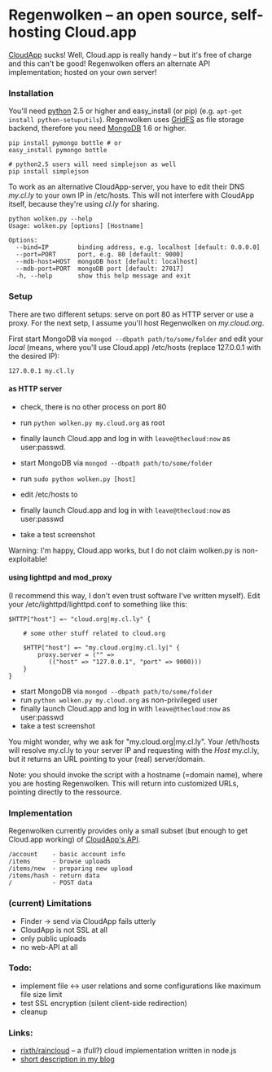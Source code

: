 # Regenwolken – an open source, self-hosting Cloud.app

[CloudApp](http://getcloudapp.com/) sucks! Well, Cloud.app is really handy –
but it's free of charge and this can't be good! Regenwolken offers an
alternate API implementation; hosted on your own server!

### Installation

You'll need [python](http://python.org/) 2.5 or higher and easy_install (or
pip) (e.g. `apt-get install python-setuputils`). Regenwolken uses
[GridFS](http://www.mongodb.org/display/DOCS/GridFS) as file storage backend,
therefore you need [MongoDB](http://mongodb.org/) 1.6 or higher.

    pip install pymongo bottle # or
    easy_install pymongo bottle
    
    # python2.5 users will need simplejson as well
    pip install simplejson
    
To work as an alternative CloudApp-server, you have to edit their DNS *my.cl.ly*
to your own IP in /etc/hosts. This will not interfere with CloudApp itself,
because they're using *cl.ly* for sharing.

    python wolken.py --help
    Usage: wolken.py [options] [Hostname]

    Options:
      --bind=IP        binding address, e.g. localhost [default: 0.0.0.0]
      --port=PORT      port, e.g. 80 [default: 9000]
      --mdb-host=HOST  mongoDB host [default: localhost]
      --mdb-port=PORT  mongoDB port [default: 27017]
      -h, --help       show this help message and exit

### Setup

There are two different setups: serve on port 80 as HTTP server or use a proxy.
For the next setp, I assume you'll host Regenwolken on *my.cloud.org*.
      
First start MongoDB via `mongod --dbpath path/to/some/folder` and edit your
*local* (means, where you'll use Cloud.app) /etc/hosts (replace 127.0.0.1
with the desired IP):

    127.0.0.1 my.cl.ly


#### as HTTP server

- check, there is no other process on port 80
- run `python wolken.py my.cloud.org` as root
- finally launch Cloud.app and log in with `leave@thecloud:now` as user:passwd.

- start MongoDB via `mongod --dbpath path/to/some/folder`
- run `sudo python wolken.py [host]`
- edit /etc/hosts to
- finally launch Cloud.app and log in with `leave@thecloud:now` as user:passwd
- take a test screenshot

Warning: I'm happy, Cloud.app works, but I do not claim wolken.py is non-exploitable!

#### using lighttpd and mod_proxy

(I recommend this way, I don't even trust software I've written myself). Edit
your /etc/lighttpd/lighttpd.conf to something like this:

    $HTTP["host"] =~ "cloud.org|my.cl.ly" {
        
        # some other stuff related to cloud.org
        
        $HTTP["host"] =~ "my.cloud.org|my.cl.ly|" {
            proxy.server = ("" =>
               (("host" => "127.0.0.1", "port" => 9000)))
        }
    }


- start MongoDB via `mongod --dbpath path/to/some/folder`
- run `python wolken.py my.cloud.org` as non-privileged user
- finally launch Cloud.app and log in with `leave@thecloud:now` as user:passwd
- take a test screenshot

You might wonder, why we ask for "my.cloud.org|my.cl.ly". Your /eth/hosts
will resolve my.cl.ly to your server IP and requesting with the *Host* my.cl.ly,
but it returns an URL pointing to your (real) server/domain.

Note: you should invoke the script with a hostname (=domain name), where you
are hosting Regenwolken. This will return into customized URLs, pointing
directly to the ressource.

### Implementation

Regenwolken currently provides only a small subset (but enough to get
Cloud.app working) of [CloudApp's API](http://developer.getcloudapp.com/).

    /account    - basic account info
    /items      - browse uploads
    /items/new  - preparing new upload
    /items/hash - return data
    /           - POST data
    

### (current) Limitations

- Finder -> send via CloudApp fails utterly
- CloudApp is not SSL at all
- only public uploads
- no web-API at all

### Todo:

- implement file <-> user relations and some configurations like maximum file size limit
- test SSL encryption (silent client-side redirection)
- cleanup

### Links:

- [rixth/raincloud](https://github.com/rixth/raincloud) – a (full?) cloud
  implementation written in node.js
- [short description in my blog](https://blog.posativ.org/2011/regenwolken-hosting-cloudapp-on-your-own-server/)